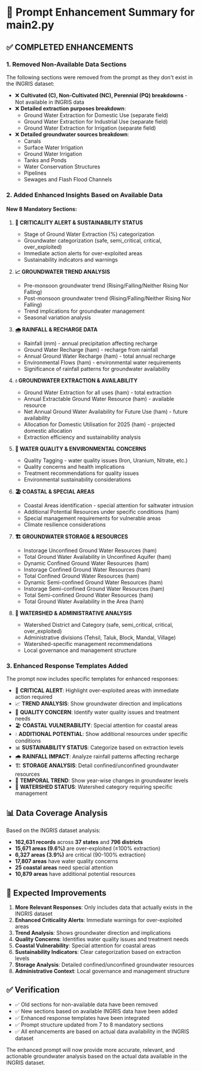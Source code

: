 # 🚀 Prompt Enhancement Summary for main2.py

## ✅ **COMPLETED ENHANCEMENTS**

### **1. Removed Non-Available Data Sections**
The following sections were removed from the prompt as they don't exist in the INGRIS dataset:

- ❌ **Cultivated (C), Non-Cultivated (NC), Perennial (PQ) breakdowns** - Not available in INGRIS data
- ❌ **Detailed extraction purposes breakdown**:
  - Ground Water Extraction for Domestic Use (separate field)
  - Ground Water Extraction for Industrial Use (separate field) 
  - Ground Water Extraction for Irrigation (separate field)
- ❌ **Detailed groundwater sources breakdown**:
  - Canals
  - Surface Water Irrigation
  - Ground Water Irrigation
  - Tanks and Ponds
  - Water Conservation Structures
  - Pipelines
  - Sewages and Flash Flood Channels

### **2. Added Enhanced Insights Based on Available Data**

#### **New 8 Mandatory Sections:**

1. **🚨 CRITICALITY ALERT & SUSTAINABILITY STATUS**
   - Stage of Ground Water Extraction (%) categorization
   - Groundwater categorization (safe, semi_critical, critical, over_exploited)
   - Immediate action alerts for over-exploited areas
   - Sustainability indicators and warnings

2. **📈 GROUNDWATER TREND ANALYSIS**
   - Pre-monsoon groundwater trend (Rising/Falling/Neither Rising Nor Falling)
   - Post-monsoon groundwater trend (Rising/Falling/Neither Rising Nor Falling)
   - Trend implications for groundwater management
   - Seasonal variation analysis

3. **🌧️ RAINFALL & RECHARGE DATA**
   - Rainfall (mm) - annual precipitation affecting recharge
   - Ground Water Recharge (ham) - recharge from rainfall
   - Annual Ground Water Recharge (ham) - total annual recharge
   - Environmental Flows (ham) - environmental water requirements
   - Significance of rainfall patterns for groundwater availability

4. **💧 GROUNDWATER EXTRACTION & AVAILABILITY**
   - Ground Water Extraction for all uses (ham) - total extraction
   - Annual Extractable Ground Water Resource (ham) - available resource
   - Net Annual Ground Water Availability for Future Use (ham) - future availability
   - Allocation for Domestic Utilisation for 2025 (ham) - projected domestic allocation
   - Extraction efficiency and sustainability analysis

5. **🔬 WATER QUALITY & ENVIRONMENTAL CONCERNS**
   - Quality Tagging - water quality issues (Iron, Uranium, Nitrate, etc.)
   - Quality concerns and health implications
   - Treatment recommendations for quality issues
   - Environmental sustainability considerations

6. **🏖️ COASTAL & SPECIAL AREAS**
   - Coastal Areas identification - special attention for saltwater intrusion
   - Additional Potential Resources under specific conditions (ham)
   - Special management requirements for vulnerable areas
   - Climate resilience considerations

7. **🏗️ GROUNDWATER STORAGE & RESOURCES**
   - Instorage Unconfined Ground Water Resources (ham)
   - Total Ground Water Availability in Unconfined Aquifer (ham)
   - Dynamic Confined Ground Water Resources (ham)
   - Instorage Confined Ground Water Resources (ham)
   - Total Confined Ground Water Resources (ham)
   - Dynamic Semi-confined Ground Water Resources (ham)
   - Instorage Semi-confined Ground Water Resources (ham)
   - Total Semi-confined Ground Water Resources (ham)
   - Total Ground Water Availability in the Area (ham)

8. **🌊 WATERSHED & ADMINISTRATIVE ANALYSIS**
   - Watershed District and Category (safe, semi_critical, critical, over_exploited)
   - Administrative divisions (Tehsil, Taluk, Block, Mandal, Village)
   - Watershed-specific management recommendations
   - Local governance and management structure

### **3. Enhanced Response Templates Added**

The prompt now includes specific templates for enhanced responses:

- 🚨 **CRITICAL ALERT**: Highlight over-exploited areas with immediate action required
- 📈 **TREND ANALYSIS**: Show groundwater direction and implications
- 🔬 **QUALITY CONCERN**: Identify water quality issues and treatment needs
- 🏖️ **COASTAL VULNERABILITY**: Special attention for coastal areas
- 💧 **ADDITIONAL POTENTIAL**: Show additional resources under specific conditions
- 📊 **SUSTAINABILITY STATUS**: Categorize based on extraction levels
- 🌧️ **RAINFALL IMPACT**: Analyze rainfall patterns affecting recharge
- 🏗️ **STORAGE ANALYSIS**: Detail confined/unconfined groundwater resources
- 📅 **TEMPORAL TREND**: Show year-wise changes in groundwater levels
- 🌊 **WATERSHED STATUS**: Watershed category requiring specific management

## 📊 **Data Coverage Analysis**

Based on the INGRIS dataset analysis:
- **162,631 records** across **37 states** and **796 districts**
- **15,671 areas (9.6%)** are over-exploited (≥100% extraction)
- **6,327 areas (3.9%)** are critical (90-100% extraction)
- **17,807 areas** have water quality concerns
- **25 coastal areas** need special attention
- **10,879 areas** have additional potential resources

## 🎯 **Expected Improvements**

1. **More Relevant Responses**: Only includes data that actually exists in the INGRIS dataset
2. **Enhanced Criticality Alerts**: Immediate warnings for over-exploited areas
3. **Trend Analysis**: Shows groundwater direction and implications
4. **Quality Concerns**: Identifies water quality issues and treatment needs
5. **Coastal Vulnerability**: Special attention for coastal areas
6. **Sustainability Indicators**: Clear categorization based on extraction levels
7. **Storage Analysis**: Detailed confined/unconfined groundwater resources
8. **Administrative Context**: Local governance and management structure

## ✅ **Verification**

- ✅ Old sections for non-available data have been removed
- ✅ New sections based on available INGRIS data have been added
- ✅ Enhanced response templates have been integrated
- ✅ Prompt structure updated from 7 to 8 mandatory sections
- ✅ All enhancements are based on actual data availability in the INGRIS dataset

The enhanced prompt will now provide more accurate, relevant, and actionable groundwater analysis based on the actual data available in the INGRIS dataset.
